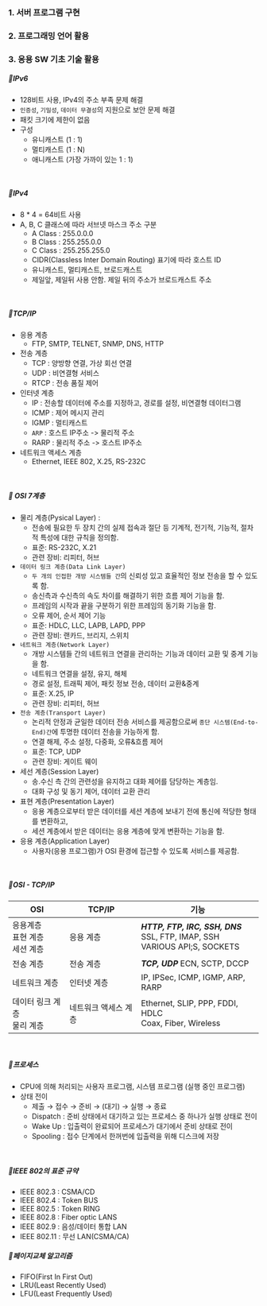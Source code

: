 ### 1. 서버 프로그램 구현

### 2. 프로그래밍 언어 활용

### 3. 응용 SW 기초 기술 활용

##### 💜IPv6
+ 128비트 사용, IPv4의 주소 부족 문제 해결
+ `인증성`, `기밀성`, `데이터 무결성`의 지원으로 보안 문제 해결
+ 패킷 크기에 제한이 없음
+ 구성
  + 유니캐스트 (1 : 1)
  + 멀티캐스트 (1 : N)
  + 애니캐스트 (가장 가까이 있는 1 : 1)

<br>

##### 💜IPv4
+ 8 * 4 = 64비트 사용
+ A, B, C 클래스에 따라 서브넷 마스크 주소 구분
   + A Class : 255.0.0.0
   + B Class : 255.255.0.0
   + C Class : 255.255.255.0
   + CIDR(Classless Inter Domain Routing) 표기에 따라 호스트 ID
   + 유니캐스트, 멀티캐스트, 브로드캐스트
   + 제일앞, 제일뒤 사용 안함. 제일 뒤의 주소가 브로드캐스트 주소

<br>

##### 💜TCP/IP
+ 응용 계층
  + FTP, SMTP, TELNET, SNMP, DNS, HTTP
+ 전송 계층
  + TCP : 양방향 연결, 가상 회선 연결
  + UDP : 비연결형 서비스
  + RTCP : 전송 품질 제어
+ 인터넷 계층
  + IP :  전송할 데이터에 주소를 지정하고, 경로를 설정, 비연결형 데이터그램
  + ICMP : 제어 메시지 관리
  + IGMP : 멀티캐스트
  + `ARP` : 호스트 IP주소 -> 물리적 주소
  + RARP : 물리적 주소 -> 호스트 IP주소
+ 네트워크 액세스 계층
  + Ethernet, IEEE 802, X.25, RS-232C

<br>

##### 💜 OSI 7계층

+ 물리 계층(Pysical Layer) : 
   + 전송에 필요한 두 장치 간의 실제 접속과 절단 등 기계적, 전기적, 기능적, 절차적 특성에 대한 규칙을 정의함.
   + 표준: RS-232C, X.21
   + 관련 장비: 리피터, 허브
+ `데이터 링크 계층(Data Link Layer)`
   + `두 개의 인접한 개방 시스템들 간`의 신뢰성 있고 효율적인 정보 전송을 할 수 있도록 함.
   + 송신측과 수신측의 속도 차이를 해결하기 위한 흐름 제어 기능을 함.
   + 프레임의 시작과 끝을 구분하기 위한 프레임의 동기화 기능을 함.
   + 오류 제어, 순서 제어 기능
   + 표준: HDLC, LLC, LAPB, LAPD, PPP
   + 관련 장비: 랜카드, 브리지, 스위치
+ `네트워크 계층(Network Layer)`
   + 개방 시스템들 간의 네트워크 연결을 관리하는 기능과 데이터 교환 및 중계 기능을 함.
   + 네트워크 연결을 설정, 유지, 해체
   + 경로 설정, 트래픽 제어, 패킷 정보 전송, 데이터 교환&중계
   + 표준: X.25, IP
   + 관련 장비: 리피터, 허브
+ `전송 계층(Transport Layer)`
   + 논리적 안정과 균일한 데이터 전송 서비스를 제공함으로써 `종단 시스템(End-to-End)간`에 투명한 데이터 전송을 가능하게 함.
   + 연결 해제, 주소 설정, 다중화, 오류&흐름 제어
   + 표준: TCP, UDP
   + 관련 장비: 게이트 웨이
+ 세선 계층(Session Layer)
   + 송.수신 측 간의 관련성을 유지하고 대화 제어를 담당하는 계층임.
   + 대화 구성 및 동기 제어, 데이터 교환 관리
+ 표현 계층(Presentation Layer)
   + 응용 계층으로부터 받은 데이터를 세션 계층에 보내기 전에 통신에 적당한 형태를 변환하고, 
   + 세션 계층에서 받은 데이터는 응용 계층에 맞게 변환하는 기능을 함.
+ 응용 계층(Application Layer)
   + 사용자(응용 프로그램)가 OSI 환경에 접근할 수 있도록 서비스를 제공함.

<br>

##### 💜OSI - TCP/IP

| OSI                                  | TCP/IP               | 기능                                        |
| ------------------------------------ | -------------------- | ------------------------------------------- |
| 응용계층<br/>표현 계층<br/>세션 계층 | 응용 계층            | ***HTTP, FTP, IRC, SSH, DNS*** <br/>SSL, FTP, IMAP, SSH<br/>VARIOUS API;S, SOCKETS         |
| 전송 계층                            | 전송 계층            | ***TCP, UDP*** ECN, SCTP, DCCP                              |
| 네트워크 계층                        | 인터넷 계층          | IP, IPSec, ICMP, IGMP, ARP, RARP                   |
| 데이터 링크 계층<br/>물리 계층       | 네트워크 액세스 계층 | Ethernet, SLIP, PPP, FDDI, HDLC<br/>Coax, Fiber, Wireless |

<br>

##### 💜프로세스
+ CPU에 의해 처리되는 사용자 프로그램, 시스템 프로그램 (실행 중인 프로그램)
+ 상태 전이
  + 제출 → 접수 → 준비 → (대기) → 실행 → 종료
  + Dispatch : 준비 상태에서 대기하고 있는 프로세스 중 하나가 실행 상태로 전이
  + Wake Up : 입출력이 완료되어 프로세스가 대기에서 준비 상태로 전이
  + Spooling : 접수 단계에서 한꺼번에 입출력을 위해 디스크에 저장

<br>

##### 💜IEEE 802의 표준 규약
+ IEEE 802.3 : CSMA/CD
+ IEEE 802.4 : Token BUS
+ IEEE 802.5 : Token RING
+ IEEE 802.8 : Fiber optic LANS
+ IEEE 802.9 : 음성/데이터 통합 LAN
+ IEEE 802.11 : 무선 LAN(CSMA/CA)

##### 💜페이지교체 알고리즘
+ FIFO(First In First Out)
+ LRU(Least Recently Used)
+ LFU(Least Frequently Used)
